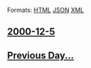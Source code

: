 
Formats: [HTML](2000/12/5/index.html)  [JSON](2000/12/5/index.json)  [XML](2000/12/5/index.xml)  

## [2000-12-5](/news/2000/12/5/index.md)

## [Previous Day...](/news/2000/12/4/index.md)


